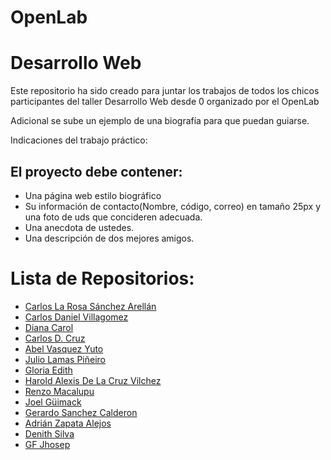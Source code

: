 [id]:#.
[id2]: https://github.com/Ryuunofire27/PaginaWebAnime
[id3]:#
[id4]:#
[id5]:#
[id6]:#
[id7]: https://github.com/gloriainga/DesarrolloWebOpenlab
[id8]:#
[id9]:#
[id10]:#
[id11]:#
[id12]:#
[id13]:#
[id14]:#
# OpenLab 
Desarrollo Web
==========
Este repositorio ha sido creado para juntar los trabajos de todos los chicos participantes del taller Desarrollo Web desde 0 organizado por el OpenLab

Adicional se sube un ejemplo de una biografía para que puedan guiarse.

Indicaciones del trabajo práctico:

## El proyecto debe contener:
+ Una página web estilo biográfico
+ Su información de contacto(Nombre, código, correo) en tamaño 25px y una foto de uds que concideren adecuada.
+ Una anecdota de ustedes.
+ Una descripción de dos mejores amigos.


Lista de Repositorios:
==========
+ [Carlos La Rosa Sánchez Arellán][id]
+ [Carlos Daniel Villagomez][id2]
+ [Diana Carol][id3]
+ [Carlos D. Cruz][id4]
+ [Abel Vasquez Yuto][id5]
+ [Julio Lamas Piñeiro][id6]
+ [Gloria Edith][id7]
+ [Harold Alexis De La Cruz Vilchez][id8]
+ [Renzo Macalupu][id9]
+ [Joel Güimack][id10]
+ [Gerardo Sanchez Calderon][id11]
+ [Adrián Zapata Alejos][id12]
+ [Denith Silva][id13]
+ [GF Jhosep][id14]

